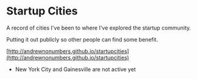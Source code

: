 Startup Cities
==============

A record of cities I've been to where I've explored the startup community.

Putting it out publicly so other people can find some benefit.

[http://andrewnonumbers.github.io/startupcities](http://andrewnonumbers.github.io/startupcities)

* New York City and Gainesville are not active yet
